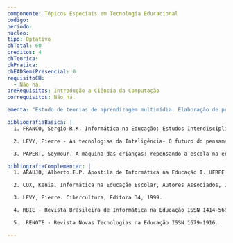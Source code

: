 ```yaml
---
componente: Tópicos Especiais em Tecnologia Educacional
codigo:  
periodo: 
nucleo: 
tipo: Optativo
chTotal: 60 
creditos: 4
chTeorica: 
chPratica: 
chEADSemiPresencial: 0
requisitoCH:
  - Não há.
preRequisitos: Introdução a Ciência da Computação
correquisitos: Não há.

ementa: "Estudo de teorias de aprendizagem multimídia. Elaboração de projetos pedagógicos utilizando recursos digitais. Novas tecnologias da informação aplicadas ao ensino formal e informal."

bibliografiaBasica: |
  1. FRANCO, Sergio R.K. Informática na Educação: Estudos Interdisciplinares. Editora da UFRGS, 2004.

  2. LEVY, Pierre - As tecnologias da Inteligência- O futuro do pensamento na era da informática. São Paulo: Editora 34, 2004, 13a. Edição.

  3. PAPERT, Seymour. A máquina das crianças: repensando a escola na era da informática. Porto Alegre: Artes Médicas, 1994.

bibliografiaComplementar: |
  1. ARAUJO, Alberto.E.P. Apostila de Informática na Educação I. UFRPE. 2008.

  2. COX, Kenia. Informática na Educação Escolar, Autores Associados, 2003.

  3. LEVY, Pierre. Cibercultura, Editora 34, 1999.

  4. RBIE - Revista Brasileira de Informática na Educação ISSN 1414-5685.

  5.  RENOTE - Revista Novas Tecnologias na Educação ISSN 1679-1916. 

---
```

